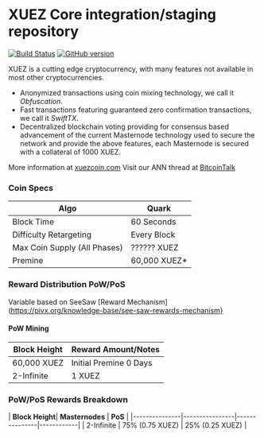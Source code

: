 XUEZ Core integration/staging repository
=====================================

[![Build Status]()](https://travis-ci.org/) [![GitHub version](https://badge.fury.io/gh)]()

XUEZ is a cutting edge cryptocurrency, with many features not available in most other cryptocurrencies.
- Anonymized transactions using coin mixing technology, we call it _Obfuscation_.
- Fast transactions featuring guaranteed zero confirmation transactions, we call it _SwiftTX_.
- Decentralized blockchain voting providing for consensus based advancement of the current Masternode
  technology used to secure the network and provide the above features, each Masternode is secured
  with a collateral of 1000 XUEZ.

More information at [xuezcoin.com](http://www.xuez.com) Visit our ANN thread at [BitcoinTalk](http://www.bitcointalk.org/index.php?topic=xxxxxxx)

### Coin Specs
| Algo                         | Quark |
|------------------------------|-----------------|
| Block Time                   | 60 Seconds      |
| Difficulty Retargeting       | Every Block     |
| Max Coin Supply (All Phases) | ?????? XUEZ |
| Premine                      | 60,000 XUEZ*    |

### Reward Distribution PoW/PoS
Variable based on SeeSaw [Reward Mechanism](https://pivx.org/knowledge-base/see-saw-rewards-mechanism}

#### PoW Mining 

|  **Block Height**       | **Reward Amount/Notes**  |
|-------------------------|--------------------------|
| 60,000 XUEZ             | Initial Premine 0 Days   |
| 2-Infinite              | 1 XUEZ                   |

### PoW/PoS Rewards Breakdown

| **Block Height**| **Masternodes** | **PoS**  |
|---------------|----------------|---------------|------------|
| 2-Infinite       | 75% (0.75 XUEZ)  | 25% (0.25 XUEZ) |


